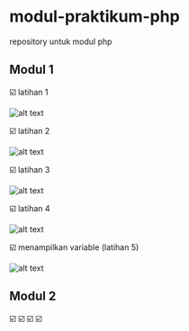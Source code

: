 # modul-praktikum-php
repository untuk modul php

## Modul 1
☑️ latihan 1

![alt text]()

☑️ latihan 2

![alt text]()

☑️ latihan 3

![alt text]()

☑️ latihan 4

![alt text]()

☑️ menampilkan variable (latihan 5)

![alt text]()


## Modul 2
☑️
☑️
☑️
☑️
